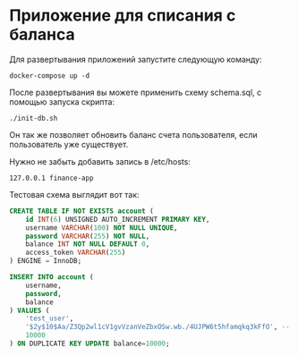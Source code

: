 # Приложение для списания с баланса

Для развертывания приложений запустите следующую команду:
```
docker-compose up -d
```

После развертывания вы можете применить схему schema.sql, с помощью запуска скрипта:
```
./init-db.sh
```
Он так же позволяет обновить баланс счета пользователя, если пользователь уже существует.

Нужно не забыть добавить запись в /etc/hosts:
```
127.0.0.1 finance-app
```

Тестовая схема выглядит вот так:
```sql
CREATE TABLE IF NOT EXISTS account (
    id INT(6) UNSIGNED AUTO_INCREMENT PRIMARY KEY,
    username VARCHAR(100) NOT NULL UNIQUE,
    password VARCHAR(255) NOT NULL,
    balance INT NOT NULL DEFAULT 0,
    access_token VARCHAR(255)
) ENGINE = InnoDB;

INSERT INTO account (
    username,
    password,
    balance
) VALUES (
    'test_user',
    '$2y$10$Aa/Z3Qp2wl1cV1gvVzanVeZbxOSw.wb./4UJPW6t5hfamqkq3kFfO', -- 12345678
    10000
) ON DUPLICATE KEY UPDATE balance=10000;
```